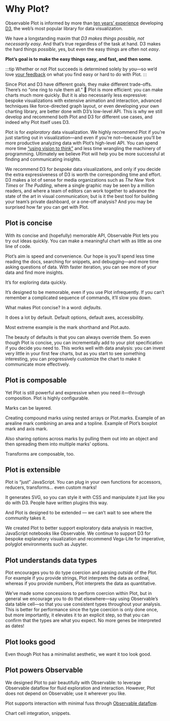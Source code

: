 <script setup>

import * as Plot from "@observablehq/plot";
import * as d3 from "d3";
import Render from "../components/Render.js";

</script>

# Why Plot?

Observable Plot is informed by more than [ten years’ experience](https://observablehq.com/@mbostock/10-years-of-open-source-visualization) developing [D3](https://d3js.org), the web’s most popular library for data visualization.

We have a longstanding maxim that *D3 makes things possible, not necessarily easy.* And that’s true regardless of the task at hand. D3 makes the hard things *possible*, yes, but even the easy things are often not *easy*.

**Plot’s goal is to make the easy things easy, and fast, and then some.**

:::tip
Whether or not Plot succeeds is determined solely by you—so we’d love [your feedback](https://talk.observablehq.com/c/site-feedback/3) on what you find easy or hard to do with Plot.
:::

Since Plot and D3 have different goals, they make different trade-offs. There’s no “one ring to rule them all.” 💍 Plot is more efficient: you can make charts much more quickly. But it is also necessarily less expressive: bespoke visualizations with extensive animation and interaction, advanced techniques like force-directed graph layout, or even developing your own charting library, are better done with D3’s low-level API. This is why we still develop and recommend both Plot and D3 for different use cases, and indeed why Plot itself uses D3.

Plot is for *exploratory* data visualization. We highly recommend Plot if you’re just starting out in visualization—and even if you’re not—because you’ll be more productive analyzing data with Plot’s high-level API. You can spend more time [“using vision to think”](https://www.amazon.com/Readings-Information-Visualization-Interactive-Technologies/dp/1558605339) and less time wrangling the machinery of programming. Ultimately we believe Plot will help you be more successful at finding and communicating insights.

We recommend D3 for *bespoke* data visualizations, and only if you decide the extra expressiveness of D3 is worth the corresponding time and effort. D3 makes a lot of sense for media organizations such as *The New York Times* or *The Pudding*, where a single graphic may be seen by a million readers, and where a team of editors can work together to advance the state of the art in visual communication; but is it the best tool for building your team’s private dashboard, or a one-off analysis? And you may be surprised how far you can get with Plot.

## Plot is concise

With its concise and (hopefully) memorable API, Observable Plot lets you try out ideas quickly. You can make a meaningful chart with as little as one line of code.

Plot’s aim is speed and convenience. Our hope is you’ll spend less time reading the docs, searching for snippets, and debugging—and more time asking questions of data. With faster iteration, you can see more of your data and find more insights.

It’s for exploring data quickly.

It’s designed to be memorable, even if you use Plot infrequently. If you can’t remember a complicated sequence of commands, it’ll slow you down.

What makes Plot concise? In a word: *defaults*.

It does a lot by default. Default options, default axes, accessibility.

Most extreme example is the mark shorthand and Plot.auto.

The beauty of defaults is that you can always override them. So even though Plot is concise, you can incrementally add to your plot specification if you decide you need to. This works well with data analysis: you can invest very little in your first few charts, but as you start to see something interesting, you can progressively customize the chart to make it communicate more effectively.

## Plot is composable

Yet Plot is still powerful and expressive when you need it—through composition. Plot is highly configurable.

Marks can be layered.

Creating compound marks using nested arrays or Plot.marks. Example of an arealine mark combining an area and a topline. Example of Plot’s boxplot mark and axis mark.

Also sharing options across marks by pulling them out into an object and then spreading them into multiple marks’ options.

Transforms are composable, too.

## Plot is extensible

Plot is “just” JavaScript. You can plug in your own functions for accessors, reducers, transforms… even custom marks!

It generates SVG, so you can style it with CSS and manipulate it just like you do with D3. People have written plugins this way.

And Plot is designed to be extended — we can’t wait to see where the community takes it.

We created Plot to better support exploratory data analysis in reactive, JavaScript notebooks like Observable. We continue to support D3 for bespoke explanatory visualization and recommend Vega-Lite for imperative, polyglot environments such as Jupyter.

## Plot understands data types

Plot encourages you to do type coercion and parsing *outside* of the Plot. For example if you provide strings, Plot interprets the data as ordinal, whereas if you provide numbers, Plot interprets the data as quantitative.

We’ve made some concessions to perform coercion within Plot, but in general we encourage you to do that elsewhere—say using Observable’s data table cell—so that you use consistent types throughout your analysis. This is better for performance since the type coercion is only done once, but more importantly, it elevates it to an explicit step, so that you can confirm that the types are what you expect. No more genes be interpreted as dates!

## Plot looks good

Even though Plot has a minimalist aesthetic, we want it too look good.

## Plot powers Observable

We designed Plot to pair beautifully with Observable: to leverage Observable dataflow for fluid exploration and interaction. However, Plot does not depend on Observable; use it wherever you like.

Plot supports interaction with minimal fuss through [Observable dataflow](https://observablehq.com/@observablehq/how-observable-runs).

Chart cell integration, snippets.
